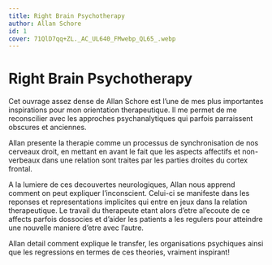 ```yaml
---
title: Right Brain Psychotherapy
author: Allan Schore
id: 1
cover: 71QlD7qq+ZL._AC_UL640_FMwebp_QL65_.webp
---
```

# Right Brain Psychotherapy

Cet ouvrage assez dense de Allan Schore est l’une de mes plus importantes inspirations pour mon orientation therapeutique. Il me permet de me reconscilier avec les approches psychanalytiques qui parfois parraissent obscures et anciennes.

Allan presente la therapie comme un processus de synchronisation de nos cerveaux droit, en mettant en avant le fait que les aspects affectifs et non-verbeaux dans une relation sont traites par les parties droites du cortex frontal.

A la lumiere de ces decouvertes neurologiques, Allan nous apprend comment on peut expliquer l’inconscient. Celui-ci se manifeste dans les reponses et representations implicites qui entre en jeux dans la relation therapeutique. Le travail du therapeute etant alors d’etre al’ecoute de ce affects parfois dossocies et d’aider les patients a les regulers pour atteindre une nouvelle maniere d’etre avec l’autre.

Allan detail comment explique le transfer, les organisations psychiques ainsi que les regressions en termes de ces theories, vraiment inspirant!
